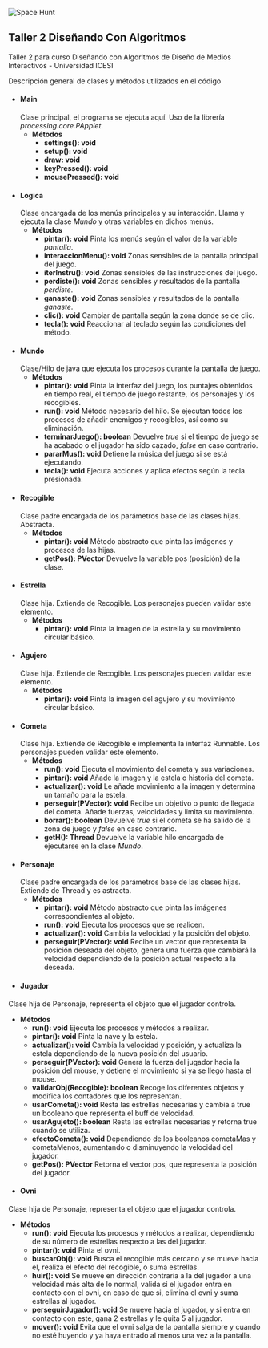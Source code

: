 ![Space Hunt](Taller2/data/Título.png)

## Taller 2 Diseñando Con Algoritmos
Taller 2 para curso Diseñando con Algoritmos de Diseño de Medios Interactivos - Universidad ICESI

Descripción general de clases y métodos utilizados en el código

- #### Main
  Clase principal, el programa se ejecuta aquí. Uso de la librería _processing.core.PApplet_.
  * **Métodos**
    * **settings(): void**
    * **setup(): void**
    * **draw: void**
    * **keyPressed(): void**
    * **mousePressed(): void**
- #### Logica
  Clase encargada de los menús principales y su interacción. Llama y ejecuta la clase _Mundo_ y otras variables en dichos menús.
  * **Métodos**
    * **pintar(): void** Pinta los menús según el valor de la variable _pantalla_.
    * **interaccionMenu(): void** Zonas sensibles de la pantalla principal del juego.
    * **iterInstru(): void** Zonas sensibles de las instrucciones del juego.
    * **perdiste(): void** Zonas sensibles y resultados de la pantalla _perdiste_.
    * **ganaste(): void** Zonas sensibles y resultados de la pantalla _ganaste_.
    * **clic(): void** Cambiar de pantalla según la zona donde se de clic.
    * **tecla(): void** Reaccionar al teclado según las condiciones del método.
- #### Mundo
  Clase/Hilo de java que ejecuta los procesos durante la pantalla de juego.
   * **Métodos**
      * **pintar(): void** Pinta la interfaz del juego, los puntajes obtenidos en tiempo real, el tiempo de juego restante, los personajes y los recogibles.
      * **run(): void** Método necesario del hilo. Se ejecutan todos los procesos de añadir enemigos y recogibles, así como su eliminación.
      * **terminarJuego(): boolean** Devuelve _true_ si el tiempo de juego se ha acabado o el jugador ha sido cazado, _false_ en caso contrario.
      * **pararMus(): void** Detiene la música del juego si se está ejecutando.
      * **tecla(): void** Ejecuta acciones y aplica efectos según la tecla presionada.
- #### Recogible
  Clase padre encargada de los parámetros base de las clases hijas. Abstracta.
  * **Métodos**
    * **pintar(): void** Método abstracto que pinta las imágenes y procesos de las hijas.
    * **getPos(): PVector** Devuelve la variable pos (posición) de la clase.
- #### Estrella
  Clase hija. Extiende de Recogible. Los personajes pueden validar este elemento.
  * **Métodos**
    * **pintar(): void** Pinta la imagen de la estrella y su movimiento circular básico.
- #### Agujero
  Clase hija. Extiende de Recogible. Los personajes pueden validar este elemento.
  * **Métodos**
     * **pintar(): void** Pinta la imagen del agujero y su movimiento circular básico.
- #### Cometa
  Clase hija. Extiende de Recogible e implementa la interfaz Runnable. Los personajes pueden validar este elemento.
  * **Métodos**
    * **run(): void** Ejecuta el movimiento del cometa y sus variaciones.
    * **pintar(): void** Añade la imagen y la estela o historia del cometa.
    * **actualizar(): void** Le añade movimiento a la imagen y determina un tamaño para la estela.
    * **perseguir(PVector): void** Recibe un objetivo o punto de llegada del cometa. Añade fuerzas, velocidades y limita su movimiento.
    * **borrar(): boolean** Devuelve _true_ si el cometa se ha salido de la zona de juego y _false_ en caso contrario.
    * **getH(): Thread** Devuelve la variable hilo encargada de ejecutarse en la clase _Mundo_.
- #### Personaje
  Clase padre encargada de los parámetros base de las clases hijas. Extiende de Thread y es astracta.
  * **Métodos**
    * **pintar(): void** Método abstracto que pinta las imágenes correspondientes al objeto.
    * **run(): void** Ejecuta los procesos que se realicen.
    * **actualizar(): void** Cambia la velocidad y la posición del objeto.
    * **perseguir(PVector): void** Recibe un vector que representa la posición deseada del objeto, genera una fuerza que cambiará la velocidad dependiendo de la posición actual respecto a la deseada.
 - #### Jugador
  Clase hija de Personaje, representa el objeto que el jugador controla.
  * **Métodos**
    * **run(): void** Ejecuta los procesos y métodos a realizar.
    * **pintar(): void** Pinta la nave y la estela.
    * **actualizar(): void** Cambia la velocidad y posición, y actualiza la estela dependiendo de la nueva posición del usuario.
    * **perseguir(PVector): void** Genera la fuerza del jugador hacia la posición del mouse, y detiene el movimiento si ya se llegó hasta el mouse.
    * **validarObj(Recogible): boolean** Recoge los diferentes objetos y modifica los contadores que los representan.
    * **usarCometa(): void** Resta las estrellas necesarias y cambia a true un booleano que representa el buff de velocidad.
    * **usarAgujeto(): boolean** Resta las estrellas necesarias y retorna true cuando se utiliza.
    * **efectoCometa(): void** Dependiendo de los booleanos cometaMas y cometaMenos, aumentando o disminuyendo la velocidad del jugador.
    * **getPos(): PVector** Retorna el vector pos, que representa la posición del jugador.
 - #### Ovni
  Clase hija de Personaje, representa el objeto que el jugador controla.
  * **Métodos**
    * **run(): void** Ejecuta los procesos y métodos a realizar, dependiendo de su número de estrellas respecto a las del jugador.
    * **pintar(): void** Pinta el ovni.
    * **buscarObj(): void** Busca el recogible más cercano y se mueve hacia el, realiza el efecto del recogible, o suma estrellas.
    * **huir(): void** Se mueve en dirección contraria a la del jugador a una velocidad más alta de lo normal, valida si el jugador entra en contacto con el ovni, en caso de que si, elimina el ovni y suma estrellas al jugador.
    * **perseguirJugador(): void** Se mueve hacia el jugador, y si entra en contacto con este, gana 2 estrellas y le quita 5 al jugador.
    * **mover(): void** Evita que el ovni salga de la pantalla siempre y cuando no esté huyendo y ya haya entrado al menos una vez a la pantalla.
